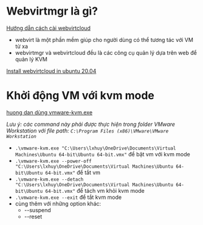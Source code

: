 # Webvirtmgr là gì?

[Hướng dẫn cách cài webvirtcloud](https://news.cloud365.vn/kvm-huong-dan-cai-dat-webvirtcloud-quan-li-ha-tang-kvm/)

- webvirt là một phần mềm giúp cho người dùng có thể tương tác với VM từ xa
- webvirtmgr và webvirtcloud đều là các công cụ quản lý dựa trên web để quản lý KVM

[Install webvirtcloud in ubuntu 20.04](https://www.howtoforge.com/how-to-install-webvirtcloud-kvm-management-on-ubuntu-20-04/)

# Khởi động VM với kvm mode

[huong dan dùng vmware-kvm.exe](https://us.informatiweb-pro.net/virtualization/vmware/vmware-workstation-15-use-your-vms-in-kvm-mode.html)

_Lưu ý: các command này phải được thực hiện trong folder VMware Workstation với file path: `C:\Program Files (x86)\VMware\VMware Workstation`_

- `.\vmware-kvm.exe "C:\Users\lxhuy\OneDrive\Documents\Virtual Machines\Ubuntu 64-bit\Ubuntu 64-bit.vmx"` để bật vm với kvm mode
- `.\vmware-kvm.exe --power-off "C:\Users\lxhuy\OneDrive\Documents\Virtual Machines\Ubuntu 64-bit\Ubuntu 64-bit.vmx"` để tắt vm
- `.\vmware-kvm.exe --detach "C:\Users\lxhuy\OneDrive\Documents\Virtual Machines\Ubuntu 64-bit\Ubuntu 64-bit.vmx"` để tách vm khỏi kvm mode
- `.\vmware-kvm.exe --exit` để tắt kvm mode
- cùng thêm với những option khác:
  - --suspend
  - --reset